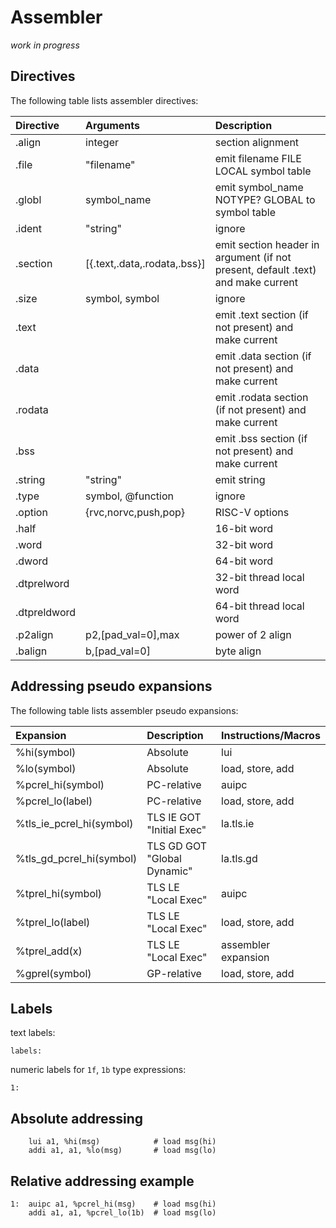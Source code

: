 Assembler
==============

_work in progress_

Directives
-----------------

The following table lists assembler directives:

|Directive|Arguments|Description|
|:--------|:--------|:----------|
|.align      |integer             |section alignment|
|.file       |"filename"          |emit filename FILE LOCAL symbol table|
|.globl      |symbol_name         |emit symbol_name NOTYPE? GLOBAL to symbol table|
|.ident      |"string"            |ignore|
|.section    |[{.text,.data,.rodata,.bss}]|emit section header in argument (if not present, default .text) and make current|
|.size       |symbol, symbol      |ignore|
|.text       |                    |emit .text section (if not present) and make current|
|.data       |                    |emit .data section (if not present) and make current|
|.rodata     |                    |emit .rodata section (if not present) and make current|
|.bss        |                    |emit .bss section (if not present) and make current|
|.string     |"string"            |emit string|
|.type       |symbol, @function   |ignore|
|.option     |{rvc,norvc,push,pop}|RISC-V options|
|.half       |                    |16-bit word|
|.word       |                    |32-bit word|
|.dword      |                    |64-bit word|
|.dtprelword |                    |32-bit thread local word|
|.dtpreldword|                    |64-bit thread local word|
|.p2align    |p2,[pad_val=0],max  |power of 2 align|
|.balign     |b,[pad_val=0]       |byte align|


Addressing pseudo expansions
----------------------------------

The following table lists assembler pseudo expansions:

|Expansion|Description|Instructions/Macros|
|:--------|:----------|:------------------|
|%hi(symbol)                    |Absolute                    |lui                 |
|%lo(symbol)                    |Absolute                    |load, store, add    |
|%pcrel_hi(symbol)              |PC-relative                 |auipc               |
|%pcrel_lo(label)               |PC-relative                 |load, store, add    |
|%tls_ie_pcrel_hi(symbol)       |TLS IE GOT "Initial Exec"   |la.tls.ie           |
|%tls_gd_pcrel_hi(symbol)       |TLS GD GOT "Global Dynamic" |la.tls.gd           |
|%tprel_hi(symbol)              |TLS LE "Local Exec"         |auipc               |
|%tprel_lo(label)               |TLS LE "Local Exec"         |load, store, add    |
|%tprel_add(x)                  |TLS LE "Local Exec"         |assembler expansion |
|%gprel(symbol)                 |GP-relative                 |load, store, add    |

Labels
------------

text labels:

```
labels:
```

numeric labels for `1f`, `1b` type expressions:

```
1:
```

Absolute addressing
------------------------

```
	lui a1, %hi(msg)            # load msg(hi)
	addi a1, a1, %lo(msg)       # load msg(lo)
```

Relative addressing example
------------------------------------

```
1:	auipc a1, %pcrel_hi(msg)    # load msg(hi)
	addi a1, a1, %pcrel_lo(1b)  # load msg(lo)
```
